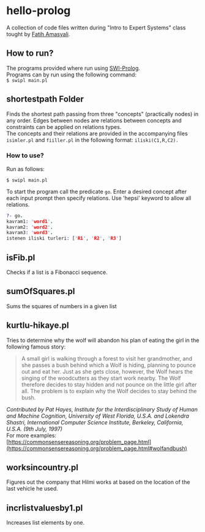 # hello-prolog  
A collection of code files written during "Intro to Expert Systems" class tought by [Fatih Amasyali](https://sites.google.com/view/mfatihamasyali).  

## How to run?  
The programs provided where run using [SWI-Prolog](https://www.swi-prolog.org/).  
Programs can by run using the following command:   
```$ swipl main.pl```  

## shortestpath Folder  
Finds the shortest path passing from three "concepts" (practically nodes) in any order. Edges between nodes are relations between concepts and constraints can be applied on relations types.  
The concepts and their relations are provided in the accompanying files `isimler.pl` and `fiiller.pl` in the following format:
```iliski(C1,R,C2).```  

### How to use?  
Run as follows:
```
$ swipl main.pl
```
To start the program call the predicate `go`. Enter a desired concept after each input prompt then specify relations. Use 'hepsi' keyword to allow all relations.  
```prolog
?- go.
kavram1: 'word1'.
kavram2: 'word2'.
kavram3: 'word3'.
istenen iliski turleri: ['R1', 'R2', 'R3']
```

## isFib.pl  
Checks if a list is a Fibonacci sequence.  

## sumOfSquares.pl  
Sums the squares of numbers in a given list

## kurtlu-hikaye.pl  
Tries to determine why the wolf will abandon his plan of eating the girl in the following famous story:  
> A small girl is walking through a forest to visit her grandmother, and she passes a bush behind which a Wolf is hiding, planning to pounce out and eat her. Just as she gets close, however, the Wolf hears the singing of the woodcutters as they start work nearby. The Wolf therefore decides to stay hidden and not pounce on the little girl after all. The problem is to explain why the Wolf decides to stay behind the bush.  

_Contributed by Pat Hayes, Institute for the Interdisciplinary Study of Human and Machine Cognition, University of West Florida, U.S.A. and Lokendra Shastri, International Computer Science Institute, Berkeley, California, U.S.A. (9th July, 1997)_  
For more examples: [https://commonsensereasoning.org/problem_page.html](https://commonsensereasoning.org/problem_page.html#wolfandbush)  


## worksincountry.pl  
Figures out the company that Hilmi works at based on the location of the last vehicle he used.

## incrlistvaluesby1.pl  
Increases list elements by one.
